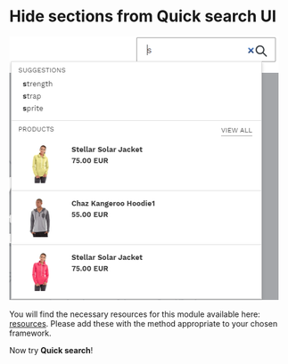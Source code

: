 # Hide sections from Quick search UI

![hide-elements](/modules/quick-search-styles/hide-element/images/image001.png)

You will find the necessary resources for this module available here:
[resources](/modules/quick-search-styles/hide-element/resources). Please add these with the
method appropriate to your chosen framework.


Now try **Quick search**!